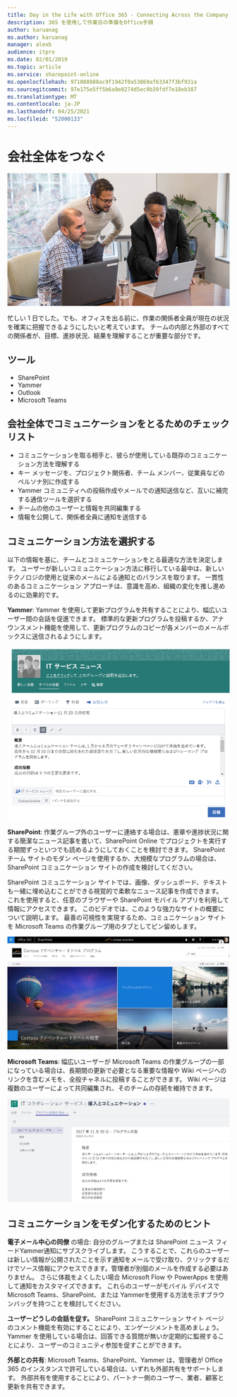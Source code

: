 ```yaml
---
title: Day in the Life with Office 365 - Connecting Across the Company
description: 365 を使用して作業日の準備をOffice手順
author: karuanag
ms.author: karuanag
manager: alexb
audience: itpro
ms.date: 02/01/2019
ms.topic: article
ms.service: sharepoint-online
ms.openlocfilehash: 971088888ac9f1942f0a53869af63347f3bf931a
ms.sourcegitcommit: 97e175e5ff5b6a9e0274d5ec9b39fdf7e18eb387
ms.translationtype: MT
ms.contentlocale: ja-JP
ms.lasthandoff: 04/25/2021
ms.locfileid: "52000133"
---
```

# <a name="connecting-across-the-company"></a>会社全体をつなぐ

![接続のビジュアル](media/ditl_crosscompany.png)

忙しい 1 日でした。でも、オフィスを出る前に、作業の関係者全員が現在の状況を確実に把握できるようにしたいと考えています。 チームの内部と外部のすべての関係者が、目標、進捗状況、結果を理解することが重要な部分です。  

## <a name="tools"></a>ツール
- SharePoint
- Yammer
- Outlook
- Microsoft Teams 

## <a name="checklist-for-communicating-across-the-company"></a>会社全体でコミュニケーションをとるためのチェックリスト
- コミュニケーションを取る相手と、彼らが使用している既存のコミュニケーション方法を理解する
- キー メッセージを、プロジェクト関係者、チーム メンバー、従業員などのペルソナ別に作成する
- Yammer コミュニティへの投稿作成やメールでの通知送信など、互いに補完する通信ツールを選択する 
- チームの他のユーザーと情報を共同編集する
- 情報を公開して、関係者全員に通知を送信する 
 
## <a name="select-your-communication-method"></a>コミュニケーション方法を選択する
以下の情報を基に、チームとコミュニケーションをとる最適な方法を決定します。 ユーザーが新しいコミュニケーション方法に移行している最中は、新しいテクノロジの使用と従来のメールによる通知とのバランスを取ります。 一貫性のあるコミュニケーション アプローチは、意識を高め、組織の変化を推し進めるのに効果的です。 

**Yammer**: Yammer を使用して更新プログラムを共有することにより、幅広いユーザー間の会話を促進できます。 標準的な更新プログラムを投稿するか、アナウンスメント機能を使用して、更新プログラムのコピーが各メンバーのメールボックスに送信されるようにします。 

![ソーシャル メディアの投稿](media/ditl_IT-Service-News.png)

**SharePoint**: 作業グループ外のユーザーに連絡する場合は、憲章や進捗状況に関する簡潔なニュース記事を書いて、SharePoint Online でプロジェクトを実行する期間ずっといつでも読めるようにしておくことを検討できます。 SharePoint チーム サイトのモダン ページを使用するか、大規模なプログラムの場合は、SharePoint コミュニケーション サイトの作成を検討してください。 

SharePoint コミュニケーション サイトでは、画像、ダッシュボード、テキストも一緒に埋め込むことができる視覚的で柔軟なニュース記事を作成できます。 これを使用すると、任意のブラウザーや SharePoint モバイル アプリを利用して情報にアクセスできます。 このビデオでは、このような強力なサイトの概要について説明します。 最善の可視性を実現するため、コミュニケーション サイトを Microsoft Teams の作業グループ用のタブとしてピン留めします。

![SharePoint Online のコミュニケーション サイトの例](media/ditl_Comm-Site.png)

**Microsoft Teams**: 幅広いユーザーが Microsoft Teams の作業グループの一部になっている場合は、長期間の更新で必要となる重要な情報や Wiki ページへのリンクを含むメモを、全般チャネルに投稿することができます。  Wiki ページは複数のユーザーによって共同編集され、そのチームの存続を維持できます。 

![Microsoft Teams の Wiki ページのスクリーンショット](media/ditl_Teams-Wiki.png)

## <a name="tip-to-modernize-your-communication"></a>コミュニケーションをモダン化するためのヒント

**電子メール中心の同僚** の場合: 自分のグループまたは SharePoint ニュース フィードYammer通知にサブスクライブします。  こうすることで、これらのユーザーは新しい情報が公開されたことを示す通知をメールで受け取り、クリックするだけでソース情報にアクセスできます。管理者が別個のメールを作成する必要はありません。  さらに体裁をよくしたい場合  Microsoft Flow や PowerApps を使用して通知をカスタマイズできます。 これらのユーザーがモバイル デバイスで Microsoft Teams、SharePoint、または Yammerを使用する方法を示すブラウンバッグを持つことを検討してください。 

**ユーザーどうしの会話を促す。** SharePoint コミュニケーション サイト ページのコメント機能を有効にすることにより、エンゲージメントを高めましょう。  Yammer を使用している場合は、回答できる質問が無いか定期的に監視することにより、ユーザーのコミュニティ参加を促すことができます。 

**外部との共有**: Microsoft Teams、SharePoint、Yammer は、管理者が Office 365 のインスタンスで許可している場合は、いずれも外部共有をサポートします。  外部共有を使用することにより、パートナー側のユーザー、業者、顧客と更新を共有できます。
